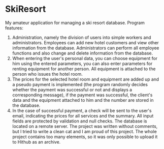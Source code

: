 # SkiResort
My amateur application for managing a ski resort database.
Program features:
1) Administration, namely the division of users into simple workers and administrators.
Employees can add new hotel customers and view other information from the database.
Administrators can perform all employee functions and also change and delete information from the database.
2) When entering the user's personal data, you can choose equipment for him using the entered parameters, you can also enter parameters for renting equipment for another person. All equipment is attached to the person who issues the hotel room.
3) The prices for the selected hotel room and equipment are added up and a pseudo payment is implemented (the program randomly decides whether the payment was successful or not and displays a corresponding message), if the payment was successful, the client's data and the equipment attached to him and the number are stored in the database.
4) In the case of successful payment, a check will be sent to the user's email, indicating the prices for all services and the summary.
All input fields are protected by validation and null checks.
The database is located on a remote server.
The project was written without comments, but I tried to write a clean cat and I am proud of this project.
The whole project contains too many elements, so it was only possible to upload it to Hithub as an archive.
